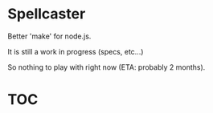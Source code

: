 

# Spellcaster

Better 'make' for node.js.

It is still a work in progress (specs, etc...)

So nothing to play with right now (ETA: probably 2 months).

# TOC
